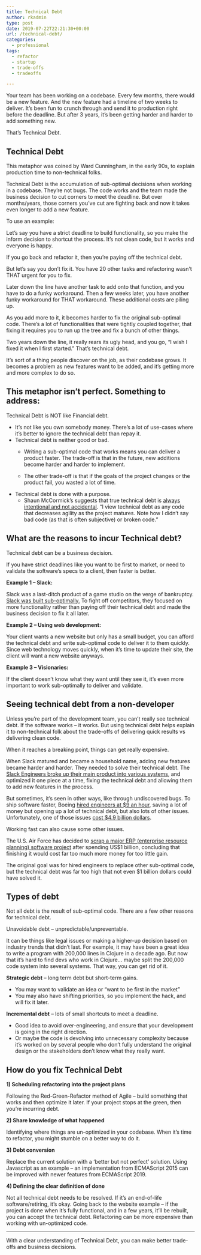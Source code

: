 ```yaml
---
title: Technical Debt
author: rkadmin
type: post
date: 2019-07-22T22:21:30+00:00
url: /technical-debt/
categories:
  - professional
tags:
  - refactor
  - startup
  - trade-offs
  - tradeoffs

---
```

Your team has been working on a codebase. Every few months, there would be a new feature. And the new feature had a timeline of two weeks to deliver. It&#8217;s been fun to crunch through and send it to production right before the deadline. But after 3 years, it&#8217;s been getting harder and harder to add something new. 

That&#8217;s Technical Debt.

## Technical Debt

This metaphor was coined by Ward Cunningham, in the early 90s, to explain production time to non-technical folks.

Technical Debt is the accumulation of sub-optimal decisions when working in a codebase. They&#8217;re not bugs. The code works and the team made the business decision to cut corners to meet the deadline. But over months/years, those corners you&#8217;ve cut are fighting back and now it takes even longer to add a new feature.

To use an example: 

Let&#8217;s say you have a strict deadline to build functionality, so you make the inform decision to shortcut the process. It&#8217;s not clean code, but it works and everyone is happy. 

If you go back and refactor it, then you&#8217;re paying off the technical debt.

But let&#8217;s say you don&#8217;t fix it. You have 20 other tasks and refactoring wasn&#8217;t THAT urgent for you to fix. 

Later down the line have another task to add onto that function, and you have to do a funky workaround. Then a few weeks later, you have another funky workaround for THAT workaround. These additional costs are piling up.

As you add more to it, it becomes harder to fix the original sub-optimal code. There&#8217;s a lot of functionalities that were tightly coupled together, that fixing it requires you to run up the tree and fix a bunch of other things.

Two years down the line, it really rears its ugly head, and you go, &#8220;I wish I fixed it when I first started.&#8221; That&#8217;s technical debt.

It&#8217;s sort of a thing people discover on the job, as their codebase grows. It becomes a problem as new features want to be added, and it&#8217;s getting more and more complex to do so. 

## This metaphor isn&#8217;t perfect. Something to address:

Technical Debt is NOT like Financial debt. 

  * It&#8217;s not like you own somebody money. There&#8217;s a lot of use-cases where it&#8217;s better to ignore the technical debt than repay it. 
  * Technical debt is neither good or bad. 
      * Writing a sub-optimal code that works means you can deliver a product faster. The trade-off is that in the future, new additions become harder and harder to implement.   
        
      * The other trade-off is that if the goals of the project changes or the product fail, you wasted a lot of time.
  * Technical debt is done with a purpose.
      * Shaun McCormick’s suggests that true technical debt is [always intentional and not accidental][1]. “I view technical debt as any code that decreases agility as the project matures. Note how I didn’t say bad code (as that is often subjective) or broken code.”

## What are the reasons to incur Technical debt?

Technical debt can be a business decision. 

If you have strict deadlines like you want to be first to market, or need to validate the software&#8217;s specs to a client, then faster is better.

**Example 1 &#8211; Slack:**

Slack was a last-ditch product of a game studio on the verge of bankruptcy. [Slack was built sub-optimally.][2] To fight off competitors, they focused on more functionality rather than paying off their technical debt and made the business decision to fix it all later.

**Example 2 &#8211; Using web development:**

Your client wants a new website but only has a small budget, you can afford the technical debt and write sub-optimal code to deliver it to them quickly. Since web technology moves quickly, when it&#8217;s time to update their site, the client will want a new website anyways.

**Example 3 &#8211; Visionaries:** 

If the client doesn&#8217;t know what they want until they see it, it&#8217;s even more important to work sub-optimally to deliver and validate. 

## Seeing technical debt from a non-developer

Unless you&#8217;re part of the development team, you can&#8217;t really see technical debt. If the software works &#8211; it works. But using technical debt helps explain it to non-technical folk about the trade-offs of delivering quick results vs delivering clean code.

When it reaches a breaking point, things can get really expensive. 

When Slack matured and became a household name, adding new features became harder and harder. They needed to solve their technical debt. The [Slack Engineers broke up their main product into various systems][3], and optimized it one piece at a time, fixing the technical debt and allowing them to add new features in the process.

But sometimes, it&#8217;s seen in other ways, like through undiscovered bugs. To ship software faster, Boeing [hired engineers at $9 an hour][4], saving a lot of money but opening up a lot of technical debt, but also lots of other issues. Unfortunately, one of those issues [cost $4.9 billion dollars][5].

Working fast can also cause some other issues. 

The U.S. Air Force has decided to [scrap a major ERP (enterprise resource planning) software project][6] after spending US$1 billion, concluding that finishing it would cost far too much more money for too little gain.

The original goal was for hired engineers to replace other sub-optimal code, but the technical debt was far too high that not even $1 billion dollars could have solved it. 

## Types of debt

Not all debt is the result of sub-optimal code. There are a few other reasons for technical debt.

Unavoidable debt &#8211; unpredictable/unpreventable.

It can be things like legal issues or making a higher-up decision based on industry trends that didn&#8217;t last. For example, it may have been a great idea to write a program with 200,000 lines in Clojure in a decade ago. But now that it&#8217;s hard to find devs who work in Clojure… maybe split the 200,000 code system into several systems. That way, you can get rid of it.

**Strategic debt** &#8211; long term debt but short-term gains. 

  * You may want to validate an idea or &#8220;want to be first in the market&#8221;
  * You may also have shifting priorities, so you implement the hack, and will fix it later.

**Incremental debt** &#8211; lots of small shortcuts to meet a deadline.

  * Good idea to avoid over-engineering, and ensure that your development is going in the right direction.
  * Or maybe the code is devolving into unnecessary complexity because it&#8217;s worked on by several people who don&#8217;t fully understand the original design or the stakeholders don&#8217;t know what they really want.

## How do you fix Technical Debt

**1) Scheduling refactoring into the project plans**

Following the Red-Green-Refactor method of Agile &#8211; build something that works and then optimize it later. If your project stops at the green, then you&#8217;re incurring debt.

**2) Share knowledge of what happened**

Identifying where things are un-optimized in your codebase. When it&#8217;s time to refactor, you might stumble on a better way to do it. 

**3) Debt conversion** 

Replace the current solution with a &#8216;better but not perfect&#8217; solution. Using Javascript as an example &#8211; an implementation from ECMAScript 2015 can be improved with newer features from ECMAScript 2019.

**4) Defining the clear definition of done**

Not all technical debt needs to be resolved. If it&#8217;s an end-of-life software/retiring, it&#8217;s okay. Going back to the website example &#8211; if the project is done when it&#8217;s fully functional, and in a few years, it&#8217;ll be rebuilt, you can accept the technical debt. Refactoring can be more expensive than working with un-optimized code.

<hr class="wp-block-separator" />

With a clear understanding of Technical Debt, you can make better trade-offs and business decisions.

 [1]: https://www.productplan.com/glossary/technical-debt/
 [2]: https://www.businessinsider.com/inside-the-video-game-roots-of-slack-2016-3
 [3]: https://slack.engineering/rebuilding-slack-on-the-desktop-308d6fe94ae4
 [4]: https://www.bloomberg.com/news/articles/2019-06-28/boeing-s-737-max-software-outsourced-to-9-an-hour-engineers
 [5]: https://simpleflying.com/boeing-737-max-cost/
 [6]: https://www.computerworld.com/article/2493041/air-force-scraps-massive-erp-project-after-racking-up--1b-in-costs.html
